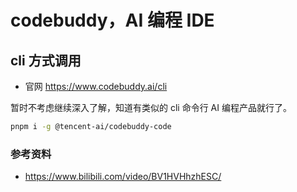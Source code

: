 # codebuddy，AI 编程 IDE

## cli 方式调用

- 官网 https://www.codebuddy.ai/cli

暂时不考虑继续深入了解，知道有类似的 cli 命令行 AI 编程产品就行了。

```bash
pnpm i -g @tencent-ai/codebuddy-code
```

### 参考资料

- https://www.bilibili.com/video/BV1HVHhzhESC/
